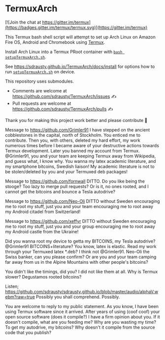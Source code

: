TermuxArch
===============
[![Join the chat at https://gitter.im/termux](https://badges.gitter.im/termux/termux.svg)](https://gitter.im/termux)

This Termux bash shell script will attempt to set up Arch Linux on Amazon Fire OS, Android and Chromebook using [Termux](https://github.com/termux).

Install Arch Linux into a Termux PRoot container with [`bash setupTermuxArch.sh`](./setupTermuxArch.sh). 

See https://sdrausty.github.io/TermuxArch/docs/install for options how to run [`setupTermuxArch.sh`](https://sdrausty.github.io/TermuxArch/setupTermuxArch.sh) on device.  

This repository uses submodules.  

* Comments are welcome at https://github.com/sdrausty/TermuxArch/issues ✍ 
* Pull requests are welcome at https://github.com/sdrausty/TermuxArch/pulls ✍ 

Thank you for making this project work better and please contribute 🔆  

Message to https://github.com/Grimler91 I have stepped on the ancient cobblestones in the capital, north of Stockholm. You enticed me to contribute. Then you, with others, deleted my hard effort, my work numerous times before I became aware of your destructive actions towards Termux development. Later you banned my account from Termux. @Grimler91, you and your team are keeping Termux away from Wikipedia, and guess what, I know why. You wanna my latex academic literature, and my smartphone bitcoins, Swedish liaison! My academic literature is not to be stolen/deleted by you and your Termuxed deb packages!

Message to https://github.com/fornwall DITTO. Do you like being the stooge? Too lazy to merge pull requests? Or is it, no ones rooted, and I cannot get the bitcoins and bounce a Tesla autodrive?

Message to https://github.com/Neo-Oli DITTO without Sweden encouraging me to root my stuff, just you and your team encouraging me to root away my Android citadel from Switzerland!

Message to https://github.com/xeffyr DITTO without Sweden encouraging me to root my stuff, just you and your group encouraging me to root away my Android castle from the Ukraine!

Did you wanna root my device to getta my BITCOINS, my Tesla autodrive? @Grimler91 BITCOINS+literature? You know, latex is elastic. Read my work through your Termuxed latex *.deb? I think not @Grimler91. Neo-Oli the Swiss banker, can you please confirm? Or are you and your team camping far away from us in the Alpine Mountains with other people's bitcoins?

You didn't like the timings, did you? I did not like them at all. Why is Termux slower? Degustamos rooted bitcoins?

Listen; https://github.com/sdrausty/sdrausty.github.io/blob/master/audio/alphaV.webm?raw=true Possibly you shall comprehend. Possibly.

You are welcome to reply to my public statement. As you know, I have been using Termux software since it arrived. After years of using (coof coof) your open source software (does it compile?) I have a firm opinion about you. If it doesn't compile, what are you feeding me? Why are you wasting my time? To get my autodrive, my bitcoins? Why doesn't it compile from the source code that you publish?
